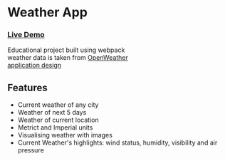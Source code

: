# Weather App

### [Live Demo](https://tolikatolika123.github.io/weather-app/)

Educational project built using webpack\
weather data is taken from [OpenWeather](https://openweathermap.org/api)\
[application design](https://devchallenges.io/challenges/mM1UIenRhK808W8qmLWv) 

## Features 
* Current weather of any city
* Weather of next 5 days
* Weather of current location
* Metrict and Imperial units
* Visualising weather with images
* Current Weather's highlights: wind status, humidity, visibility and air pressure
